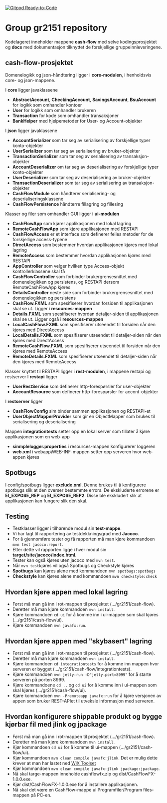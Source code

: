 [![Gitpod Ready-to-Code](https://img.shields.io/badge/Gitpod-Ready--to--Code-blue?logo=gitpod)](https://gitpod.stud.ntnu.no/#https://gitlab.stud.idi.ntnu.no/it1901/groups-2021/gr2151/gr2151/-/tree/master/cash-flow)

# Group gr2151 repository 
Kodelageret inneholder mappene **cash-flow** med selve kodingsprosjektet og **docs** med dokumentasjon tilknyttet de forskjellige gruppeinnleveringene. 

## cash-flow-prosjektet

Domenelogikk og json-håndtering ligger i **core-modulen**, i henholdsvis core- og json-mappene. 

I **core** ligger javaklassene 
- **AbstractAccount**, **CheckingAccount**, **SavingsAccount**, **BsuAccount** for logikk som omhandler kontoer
- **User** for logikk som omhandler brukeren
- **Transaction** for kode som omhandler transaksjoner
- **BankHelper** med hjelpemetoder for User- og Account-objekter

I **json** ligger javaklassene
- **AccountSerializer** som tar seg av serialisering av forskjellige typer konto-objekter
- **UserSerializer** som tar seg av serialisering av bruker-objekter
- **TransactionSerializer** som tar seg av serialisering av transaksjon-objekter
- **AccountDeserializer** om tar seg av deserialisering av forskjellige typer konto-objekter
- **UserDeserializer** som tar seg av deserialisering av bruker-objekter
- **TransactionDeserializer** som tar seg av serialisering av transaksjon-objekter
- **CashFlowModule** som håndterer serialisering- og deserialiseringsklassene
- **CashFlowPersistence** håndterre fillagring og fillesing


Klasser og filer som omhandler GUI ligger i **ui-modulen**
- **CashFlowApp** som kjører applikasjonen med lokal lagring 
- **RemoteCashFlowApp** som kjøre applikasjonen med RESTAPI
- **CashFlowAccess** er et interface som definerer felles metoder for de forskjellige access-typene
- **DirectAccess** som bestemmer hvordan applikasjonen kjøres med lokal lagring
- **RemoteAccess** som bestemmer hvordan applikasjonen kjøres med RESTAPI
- **AppController** som velger hvilken type Access-objekt kontrollerklassene skal få
- **CashFlowController** som forbinder brukergrensesnittet med domenelogikken og persistens, og RESTAPI dersom RemoteCashFlowApp kjøres
- **DetailsController** neste side som forbinder brukergrensesnittet med domenelogikken og persistens
- **CashFlow.FXML** som spesifiserer hvordan forsiden til applikasjonen skal se ut. Ligger i **resources-mappen**
- **Details.FXML** som spesifiserer hvordan detaljer-siden til applikasjonen skal se ut. Ligger også i **resources-mappen**
- **LocalCashFlow.FXML** som spesifiserer utseendet til forsiden når den kjøres med DirectAccess
- **LocalDetails.FXML** som spesifiserer utseendet til detaljer-siden når den kjøres med DirectAccess
- **RemoteCashFlow.FXML** som spesifiserer utseendet til forsiden når den kjøres med RemoteAccess
- **RemoteDetails.FXML** som spesifiserer utseendet til detaljer-siden når den kjøres med RemoteAccess

Klasser knyttet til RESTAPI ligger i **rest-modulen**, i mappene restapi og restserver
I **restapi** ligger
- **UserRestService** som definerer http-forespørsler for user-objekter
- **AccountResource** som definerer http-forespørsler for accont-objekter

I **restserver** ligger
- **CashFlowConfig** sim binder sammen applikasjonen og RESTAPI-et
- **UserObjectMapperProvider** som gir en ObjectMapper som brukes til serialisering og deserialisering

Mappen **integrationtests** setter opp en lokal server som tillater å kjøre applikasjonen som en web-app
- **sinmplelogger.properties** i resources-mappen konfigurerer loggeren
- **web.xml** i webapp\WEB-INF-mappen setter opp serveren hvor web-appen kjøres

## Spotbugs
I config/spotbugs ligger **exclude.xml**. Denne brukes til å konfigurere spotbugs slik at den overser bestemmte errors.
De ekskluderte errorene er **EI_EXPOSE_REP** og **EI_EXPOSE_REP2**. Disse ble ekskludert slik at applikasjonen kan fungere slik den skal.  


## Testing

- Testklasser ligger i tilhørende modul sin **test-mappe**.
- Vi har lagt til rapportering av testdekkningsgrad med **Jacoco**.
- For å gjennomføre tester og få rapporten må man kjøre kommandoen `mvn test jacoco:report`.
- Etter dette vil rapporten ligge i hver modul sin **target/site/jacoco/index.html**.
- Tester kan også kjøres uten jacoco med `mvn test`.
- Når `mvn test`kjøres vil også Spotbugs og Checkstyle kjøres
- **Spotbugs** kan kjøres alene med kommandoen `mvn spotbugs:spotbugs`
- **Checkstyle** kan kjøres alene med kommandoen `mvn checkstyle:check`


## Hvordan kjøre appen med lokal lagring
 - Først må man gå inn i rot-mappen til prosjektet (.../gr2151/cash-flow).
 - Deretter må man kjøre kommandoen `mvn install`.
 - Kjøre kommandoen `cd ui` for å komme inn i ui-mappen som skal kjøres (.../gr2151/cash-flow/ui).
 - Kjøre kommandoen `mvn javafx:run`.

## Hvordan kjøre appen med "skybasert" lagring
 - Først må man gå inn i rot-mappen til prosjektet (.../gr2151/cash-flow).
 - Deretter må man kjøre kommandoen `mvn install`.
 - Kjøre kommandoen `cd integrationtests` for å komme inn mappen hvor serveren er bygget (.../gr2151/cash-flow/integrationtests).
 - Kjøre kommandoen `mvn jetty:run -D"jetty.port=8999"` for å starte serveren på porten 8999.
 - Kjøre kommandoene `cd ..` og `cd ui` for å komme inn i ui-mappen som skal kjøres (.../gr2151/cash-flow/ui).
 - Kjøre kommandoen `mvn -Premoteapp javafx:run` for å kjøre versjonen av appen som bruker REST-APIet til utveksle informasjon med serveren.

 ## Hvordan konfigurere shippable produkt og bygge kjørbar fil med jlink og jpackage
 - Først må man gå inn i rot-mappen til prosjektet (.../gr2151/cash-flow).
 - Deretter må man kjøre kommandoen `mvn install`.
 - Kjør kommandoen `cd ui` for å komme til ui-mappen (.../gr2151/cash-flow/ui).
 - Kjør kommandoen `mvn clean compile javafx:jlink`. Det er mulig dette krever at man har lastet ned [WiX Toolset](https://github.com/wixtoolset/wix3/releases/tag/wix3112rtm)
 - Kjør kommandoen `mvn clean compile javafx:jlink jpackage:jpackage`.
 - Nå skal targe-mappen inneholde cashflowfx.zip og dist/CashFlowFX-1.0.0.exe.
 - Kjør dist/CashFlowFX-1.0.0.exe for å installere applikasjonen.
 - Nå skal det være en CashFlow-mappe ui Programfiler/Program files-mappen på PC-en. 
